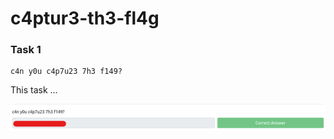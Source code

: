 # c4ptur3-th3-fl4g

### Task 1

```text
c4n y0u c4p7u23 7h3 f149?
```

This task ...

![](../../.gitbook/assets/image.png)



